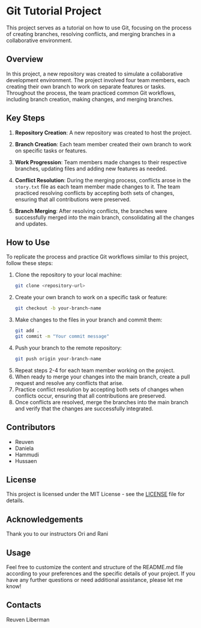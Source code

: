 # Git Tutorial Project

This project serves as a tutorial on how to use Git, focusing on the process of creating branches, resolving conflicts, and merging branches in a collaborative environment.

## Overview

In this project, a new repository was created to simulate a collaborative development environment. The project involved four team members, each creating their own branch to work on separate features or tasks. Throughout the process, the team practiced common Git workflows, including branch creation, making changes, and merging branches.

## Key Steps

1. **Repository Creation**: A new repository was created to host the project.
   
2. **Branch Creation**: Each team member created their own branch to work on specific tasks or features.

3. **Work Progression**: Team members made changes to their respective branches, updating files and adding new features as needed.

4. **Conflict Resolution**: During the merging process, conflicts arose in the `story.txt` file as each team member made changes to it. The team practiced resolving conflicts by accepting both sets of changes, ensuring that all contributions were preserved.

5. **Branch Merging**: After resolving conflicts, the branches were successfully merged into the main branch, consolidating all the changes and updates.

## How to Use

To replicate the process and practice Git workflows similar to this project, follow these steps:

1. Clone the repository to your local machine:
   ```bash
   git clone <repository-url>
2. Create your own branch to work on a specific task or feature:   
    ```bash 
    git checkout -b your-branch-name
3. Make changes to the files in your branch and commit them:
    ```bash 
    git add .
    git commit -m "Your commit message"
4. Push your branch to the remote repository:
    ```bash 
    git push origin your-branch-name
5. Repeat steps 2-4 for each team member working on the project.
6. When ready to merge your changes into the main branch, create a pull request   and resolve any conflicts that arise.
7. Practice conflict resolution by accepting both sets of changes when conflicts occur, ensuring that all contributions are preserved.
8. Once conflicts are resolved, merge the branches into the main branch and verify that the changes are successfully integrated.
## Contributors
+ Reuven 
+ Daniela
+ Hammudi
+ Hussaen
## License
This project is licensed under the MIT License - see the [LICENSE](https://opensource.org/license/mit) file for details.
## Acknowledgements
Thank you to our instructors Ori and Rani
## Usage
Feel free to customize the content and structure of the README.md file according to your preferences and the specific details of your project. If you have any further questions or need additional assistance, please let me know!
## Contacts 
Reuven Liberman 



